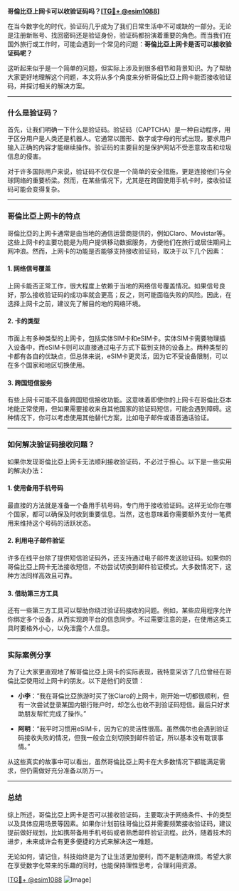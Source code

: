 **哥倫比亞上网卡可以收验证码吗？[[TG💪+ @esim1088](https://t.me/s/esim1088)]**

在当今数字化的时代，验证码几乎成为了我们日常生活中不可或缺的一部分。无论是注册新账号、找回密码还是验证身份，验证码都扮演着重要的角色。而当我们在国外旅行或工作时，可能会遇到一个常见的问题：**哥倫比亞上网卡是否可以接收验证码呢？**

这听起来似乎是一个简单的问题，但实际上涉及到很多细节和背景知识。为了帮助大家更好地理解这个问题，本文将从多个角度来分析哥倫比亞上网卡能否接收验证码，并探讨相关的解决方案。

---

### 什么是验证码？

首先，让我们明确一下什么是验证码。验证码（CAPTCHA）是一种自动程序，用于区分用户是人类还是机器人。它通常以图形、数字或字母的形式出现，要求用户输入正确的内容才能继续操作。验证码的主要目的是保护网站不受恶意攻击和垃圾信息的侵害。

对于许多国际用户来说，验证码不仅仅是一个简单的安全措施，更是连接他们与全球网络的重要桥梁。然而，在某些情况下，尤其是在跨国使用手机卡时，接收验证码可能会变得复杂。

---

### 哥倫比亞上网卡的特点

哥倫比亞的上网卡通常是由当地的通信运营商提供的，例如Claro、Movistar等。这些上网卡的主要功能是为用户提供移动数据服务，方便他们在旅行或居住期间上网冲浪。然而，上网卡的功能是否能够支持接收验证码，取决于以下几个因素：

#### 1. 网络信号覆盖
上网卡能否正常工作，很大程度上依赖于当地的网络信号覆盖情况。如果信号良好，那么接收验证码的成功率就会更高；反之，则可能面临失败的风险。因此，在选择上网卡之前，建议先了解目的地的网络环境。

#### 2. 卡的类型
市面上有多种类型的上网卡，包括实体SIM卡和eSIM卡。实体SIM卡需要物理插入设备中，而eSIM卡则可以直接通过电子方式下载到支持的设备上。两种类型的卡都有各自的优缺点，但总体来说，eSIM卡更灵活，因为它不受设备限制，可以在多个国家和地区切换使用。

#### 3. 跨国短信服务
有些上网卡可能不具备跨国短信接收功能。这意味着即使你的上网卡在哥倫比亞本地能正常使用，但如果需要接收来自其他国家的验证码短信，可能会遇到障碍。这种情况下，你可以考虑使用其他替代方案，比如电子邮件或语音通话验证。

---

### 如何解决验证码接收问题？

如果你发现哥倫比亞上网卡无法顺利接收验证码，不必过于担心。以下是一些实用的解决办法：

#### 1. 使用备用手机号码
最直接的方法就是准备一个备用手机号码，专门用于接收验证码。这样无论你在哪个国家，都可以确保及时收到重要信息。当然，这也意味着你需要额外支付一笔费用来维持这个号码的活跃状态。

#### 2. 利用电子邮件验证
许多在线平台除了提供短信验证码外，还支持通过电子邮件发送验证码。如果你的哥倫比亞上网卡无法接收短信，不妨尝试切换到邮件验证模式。大多数情况下，这种方法同样高效且可靠。

#### 3. 借助第三方工具
还有一些第三方工具可以帮助你绕过验证码接收的问题。例如，某些应用程序允许你绑定多个设备，从而实现跨平台的信息同步。不过需要注意的是，在使用这类工具时要格外小心，以免泄露个人信息。

---

### 实际案例分享

为了让大家更直观地了解哥倫比亞上网卡的实际表现，我特意采访了几位曾经在哥倫比亞使用过上网卡的朋友。以下是他们的反馈：

- **小李**：“我在哥倫比亞旅游时买了张Claro的上网卡，刚开始一切都很顺利，但有一次尝试登录某国内银行账户时，却怎么也收不到验证码短信。最后只好求助朋友帮忙完成了操作。”
  
- **阿明**：“我平时习惯用eSIM卡，因为它的灵活性很高。虽然偶尔也会遇到验证码接收失败的情况，但我一般会立刻切换到邮件验证，所以基本没有耽误事情。”

从这些真实的故事中可以看出，虽然哥倫比亞上网卡在大多数情况下都能满足需求，但仍需做好充分准备以防万一。

---

### 总结

综上所述，哥倫比亞上网卡是否可以接收验证码，主要取决于网络条件、卡的类型以及具体应用场景等因素。如果你计划前往哥倫比亞并需要频繁接收验证码，建议提前做好规划，比如携带备用手机号码或者熟悉邮件验证流程。此外，随着技术的进步，未来或许会有更多便捷的方式来解决这一难题。

无论如何，请记住，科技始终是为了让生活更加便利，而不是制造麻烦。希望大家在享受数字化带来的乐趣的同时，也能保持理性思考，合理利用资源。

[[TG💪+ @esim1088](https://t.me/s/esim1088) ![Image](https://i.postimg.cc/4NQfJmqS/Snipaste-2025-05-13-00-14-12.png)]